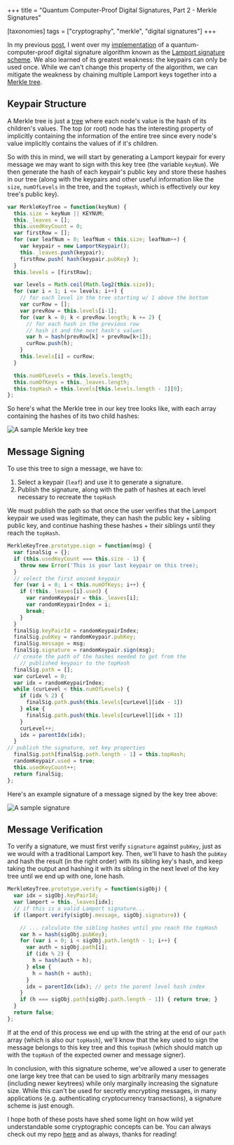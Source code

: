 +++
title = "Quantum Computer-Proof Digital Signatures, Part 2 - Merkle Signatures"

[taxonomies]
tags = ["cryptography", "merkle", "digital signatures"]
+++

In my previous [post](@/blog/2014-12-07-lamport-signatures.md), I went over my [implementation](https://github.com/sunny-g/lamport-merkle.js) of a quantum-computer-proof digital signature algorithm known as the [Lamport signature scheme](https://en.wikipedia.org/wiki/Lamport_signature). We also learned of its greatest weakness: the keypairs can only be used once. While we can't change this property of the algorithm, we can mitigate the weakness by chaining multiple Lamport keys together into a [Merkle tree](https://en.wikipedia.org/wiki/Merkle_tree).

## Keypair Structure

A Merkle tree is just a [tree](https://en.wikipedia.org/wiki/Tree_%28data_structure%29) where each node's value is the hash of its children's values. The top (or root) node has the interesting property of implicitly containing the information of the entire tree since every node's value implicitly contains the values of if it's children.

So with this in mind, we will start by generating a Lamport keypair for every message we may want to sign with this key tree (the variable `keyNum`). We then generate the hash of each keypair's public key and store these hashes in our tree (along with the keypairs and other useful information like the `size`, `numOfLevels` in the tree, and the `topHash`, which is effectively our key tree's public key).

```js
var MerkleKeyTree = function(keyNum) {
  this.size = keyNum || KEYNUM;
  this._leaves = [];
  this.usedKeyCount = 0;
  var firstRow = [];
  for (var leafNum = 0; leafNum < this.size; leafNum++) {
    var keypair = new LamportKeypair();
    this._leaves.push(keypair);
    firstRow.push( hash(keypair.pubKey) );
  }
  this.levels = [firstRow];

  var levels = Math.ceil(Math.log2(this.size));
  for (var i = 1; i <= levels; i++) {
    // for each level in the tree starting w/ 1 above the bottom
    var curRow = [];
    var prevRow = this.levels[i-1];
    for (var k = 0; k < prevRow.length; k += 2) {
      // for each hash in the previous row
      // hash it and the next hash's values
      var h = hash(prevRow[k] + prevRow[k+1]);
      curRow.push(h);
    }
    this.levels[i] = curRow;
  }

  this.numOfLevels = this.levels.length;
  this.numOfKeys = this._leaves.length;
  this.topHash = this.levels[this.levels.length - 1][0];
};
```

So here's what the Merkle tree in our key tree looks like, with each array containing the hashes of its two child hashes:

![A sample Merkle key tree](../2014-12-13-merkle-tree.png)

## Message Signing

To use this tree to sign a message, we have to:

1. Select a keypair (`leaf`) and use it to generate a signature.
1. Publish the signature, along with the path of hashes at each level necessary to recreate the `topHash`

We must publish the path so that once the user verifies that the Lamport keypair we used was legitimate, they can hash the public key + sibling public key, and continue hashing these hashes + their siblings until they reach the `topHash`.

```js
MerkleKeyTree.prototype.sign = function(msg) {
  var finalSig = {};
  if (this.usedKeyCount === this.size - 1) {
    throw new Error('This is your last keypair on this tree);
  }
  // select the first unused keypair
  for (var i = 0; i < this.numOfKeys; i++) {
    if (!this._leaves[i].used) {
      var randomKeypair = this._leaves[i];
      var randomKeypairIndex = i;
      break;
    }
  }
  finalSig.keyPairId = randomKeypairIndex;
  finalSig.pubKey = randomKeypair.pubKey;
  finalSig.message = msg;
  finalSig.signature = randomKeypair.sign(msg);
  // create the path of the hashes needed to get from the
    // published keypair to the topHash
  finalSig.path = [];
  var curLevel = 0;
  var idx = randomKeypairIndex;
  while (curLevel < this.numOfLevels) {
    if (idx % 2) {
      finalSig.path.push(this.levels[curLevel][idx - 1])
    } else {
      finalSig.path.push(this.levels[curLevel][idx + 1])
    }
    curLevel++;
    idx = parentIdx(idx);
  }
// publish the signature, set key properties
  finalSig.path[finalSig.path.length - 1] = this.topHash;
  randomKeypair.used = true;
  this.usedKeyCount++;
  return finalSig;
};
```

Here's an example signature of a message signed by the key tree above:

![A sample signature](../2014-12-13-merkle-sig.png)

## Message Verification

To verify a signature, we must first verify `signature` against `pubKey`, just as we would with a traditional Lamport key. Then, we'll have to hash the `pubKey` and hash the result (in the right order) with its sibling key's hash, and keep taking the output and hashing it with its sibling in the next level of the key tree until we end up with one, lone hash.

```js
MerkleKeyTree.prototype.verify = function(sigObj) {
  var idx = sigObj.keyPairId;
  var lamport = this._leaves[idx];
  // if this is a valid Lamport signature...
  if (lamport.verify(sigObj.message, sigObj.signature)) {

    // ... calculate the sibling hashes until you reach the topHash
    var h = hash(sigObj.pubKey);
    for (var i = 0; i < sigObj.path.length - 1; i++) {
      var auth = sigObj.path[i];
      if (idx % 2) {
        h = hash(auth + h);
      } else {
        h = hash(h + auth);
      }
      idx = parentIdx(idx); // gets the parent level hash index
    }
    if (h === sigObj.path[sigObj.path.length - 1]) { return true; }
  }
  return false;
};
```

If at the end of this process we end up with the string at the end of our `path` array (which is also our `topHash`), we'll know that the key used to sign the message belongs to this key tree and this `topHash` (which should match up with the `topHash` of the expected owner and message signer).

In conclusion, with this signature scheme, we've allowed a user to generate one large key tree that can be used to sign arbitrarily many messages (including newer keytrees) while only marginally increasing the signature size. While this can't be used for secretly encrypting messages, in many applications (e.g. authenticating cryptocurrency transactions), a signature scheme is just enough.

I hope both of these posts have shed some light on how wild yet understandable some cryptographic concepts can be. You can always check out my repo [here](https://github.com/sunny-g/lamport-merkle.js) and as always, thanks for reading!
